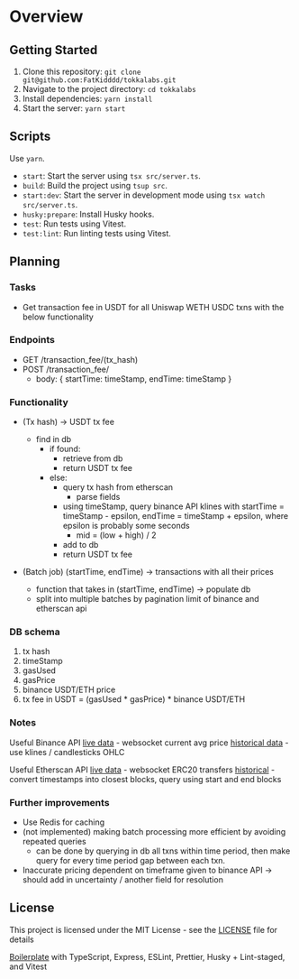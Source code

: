 # Overview

## Getting Started

1. Clone this repository: `git clone git@github.com:FatKidddd/tokkalabs.git`
2. Navigate to the project directory: `cd tokkalabs`
3. Install dependencies: `yarn install`
4. Start the server: `yarn start`

## Scripts

Use `yarn`.

- `start`: Start the server using `tsx src/server.ts`.
- `build`: Build the project using `tsup src`.
- `start:dev`: Start the server in development mode using `tsx watch src/server.ts`.
- `husky:prepare`: Install Husky hooks.
- `test`: Run tests using Vitest.
- `test:lint`: Run linting tests using Vitest.


## Planning

### Tasks

- Get transaction fee in USDT for all Uniswap WETH USDC txns with the below functionality

### Endpoints

- GET /transaction_fee/(tx_hash)
- POST /transaction_fee/
  - body: { startTime: timeStamp, endTime: timeStamp }

### Functionality

- (Tx hash) -> USDT tx fee
  - find in db
    - if found:
      - retrieve from db
      - return USDT tx fee
    - else:
      - query tx hash from etherscan
        - parse fields
      - using timeStamp, query binance API klines with startTime = timeStamp - epsilon, endTime = timeStamp + epsilon, where epsilon is probably some seconds
        - mid = (low + high) / 2
      - add to db
      - return USDT tx fee

- (Batch job) (startTime, endTime) -> transactions with all their prices
  - function that takes in (startTime, endTime) -> populate db
  - split into multiple batches by pagination limit of binance and etherscan api

### DB schema

1. tx hash
2. timeStamp
3. gasUsed
4. gasPrice
5. binance USDT/ETH price
6. tx fee in USDT = (gasUsed * gasPrice) * binance USDT/ETH

### Notes

Useful Binance API
[live data](https://developers.binance.com/docs/binance-spot-api-docs/web-socket-streams) - websocket current avg price
[historical data](https://developers.binance.com/docs/binance-spot-api-docs/rest-api#klinecandlestick-data) - use klines / candlesticks OHLC

Useful Etherscan API
[live data](https://web3js.readthedocs.io/en/v1.2.11/web3-eth-subscribe.html) - websocket ERC20 transfers
[historical](https://docs.etherscan.io/api-endpoints/accounts#get-a-list-of-erc20-token-transfer-events-by-address) - convert timestamps into closest blocks, query using start and end blocks

### Further improvements

- Use Redis for caching
- (not implemented) making batch processing more efficient by avoiding repeated queries
  - can be done by querying in db all txns within time period, then make query for every time period gap between each txn.
- Inaccurate pricing dependent on timeframe given to binance API -> should add in uncertainty / another field for resolution

## License

This project is licensed under the MIT License - see the [LICENSE](LICENSE) file for details

[Boilerplate](https://github.com/yan-pi/NodeBoilerplate) with TypeScript, Express, ESLint, Prettier, Husky + Lint-staged, and Vitest

